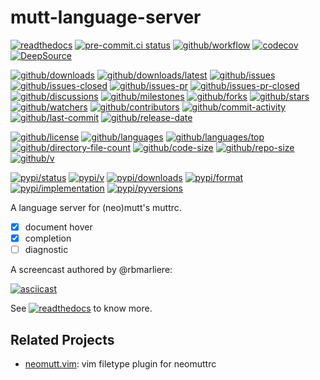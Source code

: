 # mutt-language-server

[![readthedocs](https://shields.io/readthedocs/mutt-language-server)](https://mutt-language-server.readthedocs.io)
[![pre-commit.ci status](https://results.pre-commit.ci/badge/github/neomutt/mutt-language-server/main.svg)](https://results.pre-commit.ci/latest/github/neomutt/mutt-language-server/main)
[![github/workflow](https://github.com/neomutt/mutt-language-server/actions/workflows/main.yml/badge.svg)](https://github.com/neomutt/mutt-language-server/actions)
[![codecov](https://codecov.io/gh/neomutt/mutt-language-server/branch/main/graph/badge.svg)](https://codecov.io/gh/neomutt/mutt-language-server)
[![DeepSource](https://deepsource.io/gh/neomutt/mutt-language-server.svg/?show_trend=true)](https://deepsource.io/gh/neomutt/mutt-language-server)

[![github/downloads](https://shields.io/github/downloads/neomutt/mutt-language-server/total)](https://github.com/neomutt/mutt-language-server/releases)
[![github/downloads/latest](https://shields.io/github/downloads/neomutt/mutt-language-server/latest/total)](https://github.com/neomutt/mutt-language-server/releases/latest)
[![github/issues](https://shields.io/github/issues/neomutt/mutt-language-server)](https://github.com/neomutt/mutt-language-server/issues)
[![github/issues-closed](https://shields.io/github/issues-closed/neomutt/mutt-language-server)](https://github.com/neomutt/mutt-language-server/issues?q=is%3Aissue+is%3Aclosed)
[![github/issues-pr](https://shields.io/github/issues-pr/neomutt/mutt-language-server)](https://github.com/neomutt/mutt-language-server/pulls)
[![github/issues-pr-closed](https://shields.io/github/issues-pr-closed/neomutt/mutt-language-server)](https://github.com/neomutt/mutt-language-server/pulls?q=is%3Apr+is%3Aclosed)
[![github/discussions](https://shields.io/github/discussions/neomutt/mutt-language-server)](https://github.com/neomutt/mutt-language-server/discussions)
[![github/milestones](https://shields.io/github/milestones/all/neomutt/mutt-language-server)](https://github.com/neomutt/mutt-language-server/milestones)
[![github/forks](https://shields.io/github/forks/neomutt/mutt-language-server)](https://github.com/neomutt/mutt-language-server/network/members)
[![github/stars](https://shields.io/github/stars/neomutt/mutt-language-server)](https://github.com/neomutt/mutt-language-server/stargazers)
[![github/watchers](https://shields.io/github/watchers/neomutt/mutt-language-server)](https://github.com/neomutt/mutt-language-server/watchers)
[![github/contributors](https://shields.io/github/contributors/neomutt/mutt-language-server)](https://github.com/neomutt/mutt-language-server/graphs/contributors)
[![github/commit-activity](https://shields.io/github/commit-activity/w/neomutt/mutt-language-server)](https://github.com/neomutt/mutt-language-server/graphs/commit-activity)
[![github/last-commit](https://shields.io/github/last-commit/neomutt/mutt-language-server)](https://github.com/neomutt/mutt-language-server/commits)
[![github/release-date](https://shields.io/github/release-date/neomutt/mutt-language-server)](https://github.com/neomutt/mutt-language-server/releases/latest)

[![github/license](https://shields.io/github/license/neomutt/mutt-language-server)](https://github.com/neomutt/mutt-language-server/blob/main/LICENSE)
[![github/languages](https://shields.io/github/languages/count/neomutt/mutt-language-server)](https://github.com/neomutt/mutt-language-server)
[![github/languages/top](https://shields.io/github/languages/top/neomutt/mutt-language-server)](https://github.com/neomutt/mutt-language-server)
[![github/directory-file-count](https://shields.io/github/directory-file-count/neomutt/mutt-language-server)](https://github.com/neomutt/mutt-language-server)
[![github/code-size](https://shields.io/github/languages/code-size/neomutt/mutt-language-server)](https://github.com/neomutt/mutt-language-server)
[![github/repo-size](https://shields.io/github/repo-size/neomutt/mutt-language-server)](https://github.com/neomutt/mutt-language-server)
[![github/v](https://shields.io/github/v/release/neomutt/mutt-language-server)](https://github.com/neomutt/mutt-language-server)

[![pypi/status](https://shields.io/pypi/status/mutt-language-server)](https://pypi.org/project/mutt-language-server/#description)
[![pypi/v](https://shields.io/pypi/v/mutt-language-server)](https://pypi.org/project/mutt-language-server/#history)
[![pypi/downloads](https://shields.io/pypi/dd/mutt-language-server)](https://pypi.org/project/mutt-language-server/#files)
[![pypi/format](https://shields.io/pypi/format/mutt-language-server)](https://pypi.org/project/mutt-language-server/#files)
[![pypi/implementation](https://shields.io/pypi/implementation/mutt-language-server)](https://pypi.org/project/mutt-language-server/#files)
[![pypi/pyversions](https://shields.io/pypi/pyversions/mutt-language-server)](https://pypi.org/project/mutt-language-server/#files)

A language server for (neo)mutt's muttrc.

- [x] document hover
- [x] completion
- [ ] diagnostic

A screencast authored by @rbmarliere:

[![asciicast](https://camo.githubusercontent.com/aa2be3ad710e855b3e6b7cd55f5261ac7582f1e69c8947f4619ba4c96f8cc506/68747470733a2f2f61736369696e656d612e6f72672f612f3631303634352e737667)](https://asciinema.org/a/610645)

See
[![readthedocs](https://shields.io/readthedocs/mutt-language-server)](https://mutt-language-server.readthedocs.io)
to know more.

## Related Projects

- [neomutt.vim](https://github.com/neomutt/neomutt.vim): vim filetype plugin
  for neomuttrc
